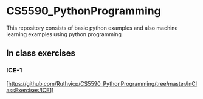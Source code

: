 # CS5590_PythonProgramming
This repository consists of basic python examples and also machine learning examples using python programming

## In class exercises

### ICE-1

[https://github.com/Ruthvicp/CS5590_PythonProgramming/tree/master/InClassExercises/ICE1]
